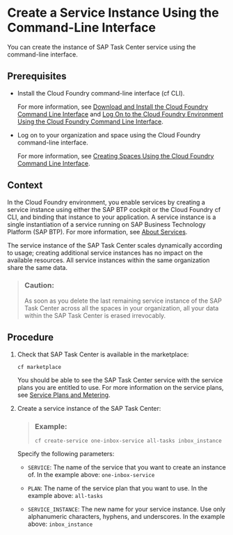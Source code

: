 <!-- loio119fefdbbe354757b390ee6bdb35953c -->

# Create a Service Instance Using the Command-Line Interface

You can create the instance of SAP Task Center service using the command-line interface.



<a name="loio119fefdbbe354757b390ee6bdb35953c__prereq_mts_jwl_qbb"/>

## Prerequisites

-   Install the Cloud Foundry command-line interface \(cf CLI\).

    For more information, see [Download and Install the Cloud Foundry Command Line Interface](https://help.sap.com/viewer/65de2977205c403bbc107264b8eccf4b/Cloud/en-US/4ef907afb1254e8286882a2bdef0edf4.html) and [Log On to the Cloud Foundry Environment Using the Cloud Foundry Command Line Interface](https://help.sap.com/viewer/65de2977205c403bbc107264b8eccf4b/Cloud/en-US/7a37d66c2e7d401db4980db0cd74aa6b.html).

-   Log on to your organization and space using the Cloud Foundry command-line interface.

    For more information, see [Creating Spaces Using the Cloud Foundry Command Line Interface](https://help.sap.com/viewer/65de2977205c403bbc107264b8eccf4b/Cloud/en-US/a2e5e29eca0b40da8d3a25e806329377.html).




<a name="loio119fefdbbe354757b390ee6bdb35953c__context_xn1_w3w_c3b"/>

## Context

In the Cloud Foundry environment, you enable services by creating a service instance using either the SAP BTP cockpit or the Cloud Foundry cf CLI, and binding that instance to your application. A service instance is a single instantiation of a service running on SAP Business Technology Platform \(SAP BTP\). For more information, see [About Services](https://help.sap.com/viewer/65de2977205c403bbc107264b8eccf4b/Cloud/en-US/d1d0fc8e78474494a59caad02259ec7e.html).

The service instance of the SAP Task Center scales dynamically according to usage; creating additional service instances has no impact on the available resources. All service instances within the same organization share the same data.

> ### Caution:  
> As soon as you delete the last remaining service instance of the SAP Task Center across all the spaces in your organization, all your data within the SAP Task Center is erased irrevocably.



<a name="loio119fefdbbe354757b390ee6bdb35953c__steps_rmx_j3w_c3b"/>

## Procedure

1.  Check that SAP Task Center is available in the marketplace:

    ```
    cf marketplace
    ```

    You should be able to see the SAP Task Center service with the service plans you are entitled to use. For more information on the service plans, see [Service Plans and Metering](../10-what-is/service-plans-and-metering-7b6b689.md).

2.  Create a service instance of the SAP Task Center:

    > ### Example:  
    > ```
    > cf create-service one-inbox-service all-tasks inbox_instance
    > ```

    Specify the following parameters:

    -   `SERVICE`: The name of the service that you want to create an instance of. In the example above: `one-inbox-service`

    -   `PLAN`: The name of the service plan that you want to use. In the example above: `all-tasks`

    -   `SERVICE_INSTANCE`: The new name for your service instance. Use only alphanumeric characters, hyphens, and underscores. In the example above: `inbox_instance`



